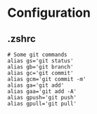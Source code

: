 # Configuration


## .zshrc

```
# Some git commands
alias gs='git status'
alias gb='git branch'
alias gc='git commit'
alias gcm='git commit -m'
alias ga='git add'
alias gaa='git add -A'
alias gpush='git push'
alias gpull='git pull'
```
